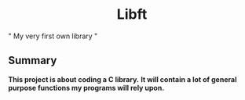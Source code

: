 <h1 align="center">Libft</h1>

" My very first own library "

## Summary 

**This project is about coding a C library.**
__It will contain a lot of general purpose functions my programs will rely upon.__
